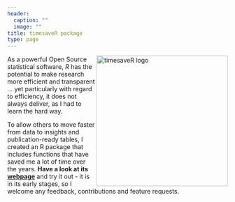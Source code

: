 ```yaml
---
header:
  caption: ""
  image: ""
title: timesaveR package
type: page
---
```


<a href="https://lukaswallrich.github.io/timesaveR/">
<img src="/timesaveR/_index_files/timesaveR.png" alt="timesaveR logo" width="300px" align = "right">
</a>

As a powerful Open Source statistical software, *R* has the potential to make research more efficient and transparent ... yet particularly with regard to efficiency, it does not always deliver, as I had to learn the hard way.

To allow others to move faster from data to insights and publication-ready tables, I created an R package that includes functions that have saved me a lot of time over the years. **Have a look at its [webpage](https://lukaswallrich.github.io/timesaveR/)** and try it out - it is in its early stages, so I welcome any feedback, contributions and feature requests.

